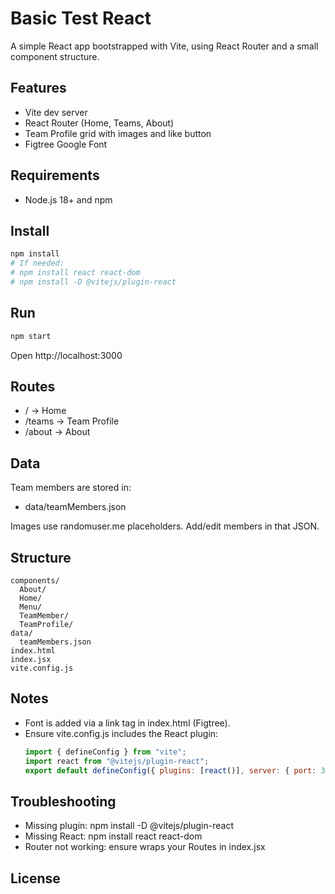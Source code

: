 # Basic Test React

A simple React app bootstrapped with Vite, using React Router and a small component structure.

## Features
- Vite dev server
- React Router (Home, Teams, About)
- Team Profile grid with images and like button
- Figtree Google Font

## Requirements
- Node.js 18+ and npm

## Install
```bash
npm install
# If needed:
# npm install react react-dom
# npm install -D @vitejs/plugin-react
```

## Run
```bash
npm start
```
Open http://localhost:3000

## Routes
- / → Home
- /teams → Team Profile
- /about → About

## Data
Team members are stored in:
- data/teamMembers.json

Images use randomuser.me placeholders. Add/edit members in that JSON.

## Structure
```
components/
  About/
  Home/
  Menu/
  TeamMember/
  TeamProfile/
data/
  teamMembers.json
index.html
index.jsx
vite.config.js
```

## Notes
- Font is added via a link tag in index.html (Figtree).
- Ensure vite.config.js includes the React plugin:
  ```js
  import { defineConfig } from "vite";
  import react from "@vitejs/plugin-react";
  export default defineConfig({ plugins: [react()], server: { port: 3000 } });
  ```

## Troubleshooting
- Missing plugin: npm install -D @vitejs/plugin-react
- Missing React: npm install react react-dom
- Router not working: ensure <BrowserRouter> wraps your Routes in index.jsx

## License